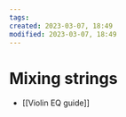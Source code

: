 ```yaml
---
tags: 
created: 2023-03-07, 18:49
modified: 2023-03-07, 18:49
---
```


# Mixing strings
- [[Violin EQ guide]]